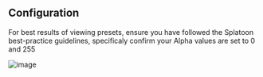 
## Configuration

For best results of viewing presets, ensure you have followed the Splatoon best-practice guidelines, specificaly confirm your Alpha values are set to 0 and 255

![image](https://github.com/Leathen-94/Presets/blob/main/Images/Render.png?raw=true)
